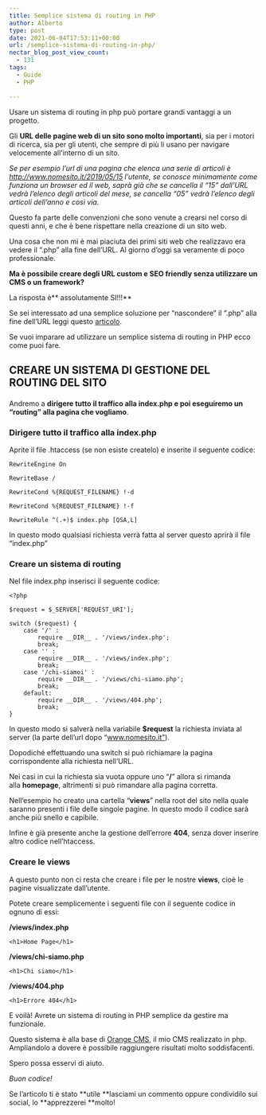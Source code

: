 ```yaml
---
title: Semplice sistema di routing in PHP
author: Alberto
type: post
date: 2021-06-04T17:53:11+00:00
url: /semplice-sistema-di-routing-in-php/
nectar_blog_post_view_count:
  - 131
tags:
  - Guide
  - PHP

---
```

Usare un sistema di routing in php può portare grandi vantaggi a un progetto.

Gli **URL **delle pagine web di un sito sono** molto importanti**, sia per i motori di ricerca, sia per gli utenti, che sempre di più li usano per navigare velocemente all’interno di un sito.

_Se per esempio l’url di una pagina che elenca una serie di articoli è http://www.nomesito.it/2019/05/15 l’utente, se conosce minimamente come funziona un browser ed il web, saprà già che se cancella il “15” dall’URL vedrà l’elenco degli articoli del mese, se cancella “05” vedrà l’elenco degli articoli dell’anno e così via._

Questo fa parte delle convenzioni che sono venute a crearsi nel corso di questi anni, e che è bene rispettare nella creazione di un sito web.

Una cosa che non mi è mai piaciuta dei primi siti web che realizzavo era vedere il “.php” alla fine dell’URL. Al giorno d’oggi sa veramente di poco professionale.

**Ma è possibile creare degli URL custom e SEO friendly senza utilizzare un CMS o un framework?**

La risposta è** assolutamente SI!!!**

Se sei interessato ad una semplice soluzione per “nascondere” il “.php” alla fine dell’URL leggi questo [articolo][1].

Se vuoi imparare ad utilizzare un semplice sistema di routing in PHP ecco come puoi fare.

## CREARE UN SISTEMA DI GESTIONE DEL ROUTING DEL SITO<figure class="wp-block-embed is-type-video is-provider-youtube wp-block-embed-youtube wp-embed-aspect-16-9 wp-has-aspect-ratio">
<div class="wp-block-embed__wrapper">
</div></figure>

Andremo a **dirigere tutto il traffico alla index.php e poi eseguiremo un “routing” alla pagina che vogliamo**.

### Dirigere tutto il traffico alla index.php

Aprite il file .htaccess (se non esiste createlo) e inserite il seguente codice:

<pre class="wp-block-code"><code>RewriteEngine On

RewriteBase /

RewriteCond %{REQUEST_FILENAME} !-d

RewriteCond %{REQUEST_FILENAME} !-f

RewriteRule ^(.+)$ index.php [QSA,L]</code></pre>

In questo modo qualsiasi richiesta verrà fatta al server questo aprirà il file “index.php”

### Creare un sistema di routing

Nel file index.php inserisci il seguente codice:

<pre class="wp-block-code"><code>&lt;?php

$request = $_SERVER['REQUEST_URI'];

switch ($request) {
    case '/' :
        require __DIR__ . '/views/index.php';
        break;
    case '' :
        require __DIR__ . '/views/index.php';
        break;
    case '/chi-siamoi' :
        require __DIR__ . '/views/chi-siamo.php';
        break;
    default:
        require __DIR__ . '/views/404.php';
        break;
}</code></pre>

In questo modo si salverà nella variabile **$request** la richiesta inviata al server (la parte dell’url dopo “www.nomesito.it”).

Dopodiché effettuando una switch si può richiamare la pagina corrispondente alla richiesta nell’URL. 

Nei casi in cui la richiesta sia vuota oppure uno “**/**” allora si rimanda alla **homepage**, altrimenti si può rimandare alla pagina corretta.

Nell’esempio ho creato una cartella “**views**” nella root del sito nella quale saranno presenti i file delle singole pagine. In questo modo il codice sarà anche più snello e capibile.

Infine è già presente anche la gestione dell’errore **404**, senza dover inserire altro codice nell’htaccess.

### Creare le views

A questo punto non ci resta che creare i file per le nostre **views**, cioè le pagine visualizzate dall’utente.

Potete creare semplicemente i seguenti file con il seguente codice in ognuno di essi:

**/views/index.php**

<pre class="wp-block-code"><code>&lt;h1&gt;Home Page&lt;/h1&gt;</code></pre>

**/views/chi-siamo.php**

<pre class="wp-block-code"><code>&lt;h1&gt;Chi siamo&lt;/h1&gt;</code></pre>

**/views/404.php**

<pre class="wp-block-code"><code>&lt;h1&gt;Errore 404&lt;/h1&gt;</code></pre>

E voilà! Avrete un sistema di routing in PHP semplice da gestire ma funzionale.

Questo sistema è alla base di <a href="https://orange.albertoreineri.it/" rel="noreferrer noopener" target="_blank">Orange CMS</a>, il mio CMS realizzato in php. Ampliandolo a dovere è possibile raggiungere risultati molto soddisfacenti.

Spero possa esservi di aiuto.

_Buon codice!_

Se l’articolo ti è stato **utile **lasciami un commento oppure condividilo sui social, lo **apprezzerei **molto!

 [1]: /nascondere-lestensione-alla-fine-dellurl/